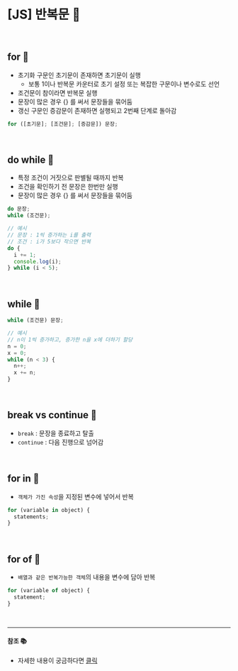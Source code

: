 # [JS] 반복문 📝

<br />

## **for 💭**

- 초기화 구문인 초기문이 존재하면 초기문이 실행
  - 보통 1이나 반복문 카운터로 초기 설정 또는 복잡한 구문이나 변수로도 선언
- 조건문이 참이라면 반복문 실행
- 문장이 많은 경우 {} 를 써서 문장들을 묶어둠
- 갱신 구문인 증감문이 존재하면 실행되고 2번째 단계로 돌아감

```javascript
for ([초기문]; [조건문]; [증감문]) 문장;
```

<br />

## **do while 💭**

- 특정 조건이 거짓으로 판별될 때까지 반복
- 조건을 확인하기 전 문장은 한번만 실행
- 문장이 많은 경우 {} 를 써서 문장들을 묶어둠

```javascript
do 문장;
while (조건문);

// 예시
// 문장 : 1씩 증가하는 i를 출력
// 조건 : i가 5보다 작으면 반복
do {
  i += 1;
  console.log(i);
} while (i < 5);
```

<br />

## **while 💭**

```javascript
while (조건문) 문장;

// 예시
// n이 1씩 증가하고, 증가한 n을 x에 더하기 할당
n = 0;
x = 0;
while (n < 3) {
  n++;
  x += n;
}
```

<br />

## **break vs continue 💭**

- `break` : 문장을 종료하고 탈출
- `continue` : 다음 진행으로 넘어감

<br />

## **for in 💭**

- `객체가 가진 속성`을 지정된 변수에 넣어서 반복

```javascript
for (variable in object) {
  statements;
}
```

<br />

## **for of 💭**

- `배열과 같은 반복가능한 객체`의 내용을 변수에 담아 반복

```javascript
for (variable of object) {
  statement;
}
```

<br />

---

#### **참조 📚**

- 자세한 내용이 궁금하다면 [클릭](https://developer.mozilla.org/ko/docs/Web/JavaScript/Guide/Loops_and_iteration)
